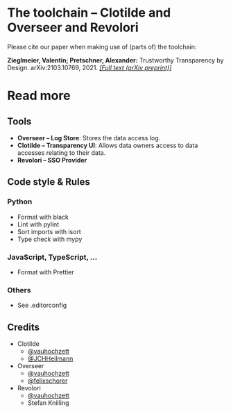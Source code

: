 # The toolchain – Clotilde and Overseer and Revolori

Please cite our paper when making use of (parts of) the toolchain:

**Zieglmeier, Valentin; Pretschner, Alexander:** Trustworthy Transparency by Design. arXiv:2103.10769, 2021. *[[Full text (arXiv preprint)]](https://arxiv.org/abs/2103.10769)*

# Read more

## Tools

- **Overseer – Log Store**: Stores the data access log.
- **Clotilde – Transparency UI**: Allows data owners access to data accesses relating to their data.
- **Revolori – SSO Provider**

## Code style & Rules

### Python

- Format with black
- Lint with pylint
- Sort imports with isort
- Type check with mypy

### JavaScript, TypeScript, ...

- Format with Prettier

### Others

- See .editorconfig

## Credits

- Clotilde
    + [@vauhochzett](https://github.com/vauhochzett/)
    + [@JCHHeilmann](https://github.com/JCHHeilmann)
- Overseer
    + [@vauhochzett](https://github.com/vauhochzett/)
    + [@felixschorer](https://github.com/felixschorer)
- Revolori
    + [@vauhochzett](https://github.com/vauhochzett/)
    + Stefan Knilling

